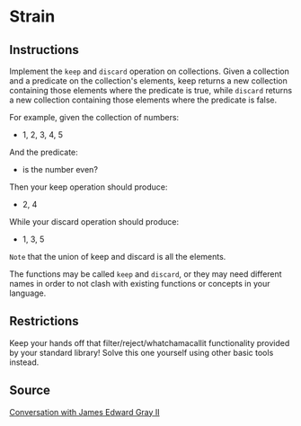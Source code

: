 
# Strain 

## Instructions

Implement the `keep` and `discard` operation on collections. Given a collection and a predicate on the collection's elements, keep returns a new collection containing those elements where the predicate is true, while `discard` returns a new collection containing those elements where the predicate is false.

For example, given the collection of numbers:

   - 1, 2, 3, 4, 5

And the predicate:

   - is the number even?

Then your keep operation should produce:

   - 2, 4

While your discard operation should produce:

   - 1, 3, 5

`Note` that the union of keep and discard is all the elements.

The functions may be called `keep` and `discard`, or they may need different names in order to not clash with existing functions or concepts in your language.

## Restrictions

Keep your hands off that filter/reject/whatchamacallit functionality provided by your standard library! Solve this one yourself using other basic tools instead.

## Source
[Conversation with James Edward Gray II](https://x.com/jeg2)
